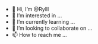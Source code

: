 - 👋 Hi, I’m @Rylll
- 👀 I’m interested in ...
- 🌱 I’m currently learning ...
- 💞️ I’m looking to collaborate on ...
- 📫 How to reach me ...

<!---
Rylll/Rylll is a ✨ special ✨ repository because its `README.md` (this file) appears on your GitHub profile.
You can click the Preview link to take a look at your changes.
--->
